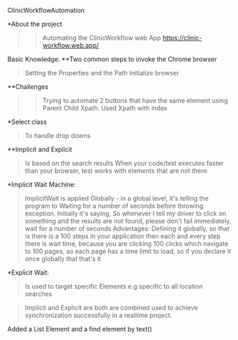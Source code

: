 ClinicWorkflowAutomation

*About the project
>>Automating the ClinicWorkflow web App
https://clinic-workflow.web.app/

Basic Knowledge:
**Two common steps to invoke the Chrome browser
>Setting the Properties and the Path
Initialize browser

**Challenges
>>Trying to automate 2 buttons that have the same element using Parent Child Xpath. 
Used Xpath with index 

*Select class
>To handle drop downs

**Implicit and Explicit
>Is based on the search results
>When your code/test executes faster than your browser, test works with elements that are not there.

*Implicit Wait Machine:
> ImplicitWait is applied Globally - in a global level, it's telling the program to Waiting for a number of seconds before throwing exception.
Initially it's saying, So whenever I tell my driver to click on something and the results are not found, please don't fail immediately,
wait for a number of seconds
Advantages: Defining it globally, so that is there is a 100 steps in your application then each and every step there is wait time, because you are
clicking 100 clicks which navigate to 100 pages, so each page has a time limit to load, so if you declare it once globally that that's it

*Explicit Wait:
>Is used to target specific Elements e.g specific to all location searches

>Implicit and Explicit are both are combined used to achieve synchronization successfully in a realtime project.

Added a List Element and a find element by text()




